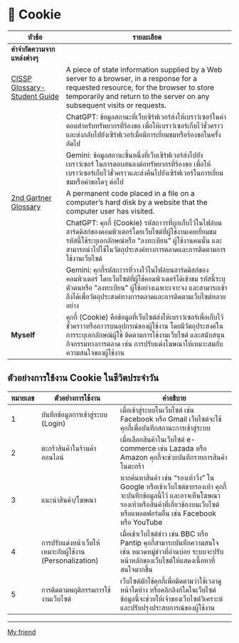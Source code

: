 # 🍪 Cookie

| **หัวข้อ** | **รายละเอียด** |
|------------|----------------|
| **คำจำกัดความจากแหล่งต่างๆ** | |
| [CISSP Glossary- Student Guide](https://www.isc2.org/certifications/cissp/cissp-student-glossary) | A piece of state information supplied by a Web server to a browser, in a response for a requested resource, for the browser to store temporarily and return to the server on any subsequent visits or requests. |
| | ChatGPT: ข้อมูลสถานะที่เว็บเซิร์ฟเวอร์ส่งให้เบราว์เซอร์ในคำตอบสำหรับทรัพยากรที่ร้องขอ เพื่อให้เบราว์เซอร์เก็บไว้ชั่วคราวและส่งกลับไปยังเซิร์ฟเวอร์เมื่อมีการเยี่ยมชมหรือร้องขอในครั้งถัดไป |
| | Gemini: ข้อมูลสถานะชิ้นหนึ่งที่เว็บเซิร์ฟเวอร์ส่งไปยังเบราว์เซอร์ ในการตอบสนองต่อทรัพยากรที่ร้องขอ เพื่อให้เบราว์เซอร์เก็บไว้ชั่วคราวและส่งคืนไปยังเซิร์ฟเวอร์ในการเยี่ยมชมหรือคำขอใดๆ ต่อไป |
| [2nd Gartner Glossary](https://www.gartner.com/en/glossary/all-terms) | A permanent code placed in a file on a computer’s hard disk by a website that the computer user has visited. |
| | ChatGPT: คุกกี้ (Cookie) รหัสถาวรที่ถูกเก็บไว้ในไฟล์บนฮาร์ดดิสก์ของคอมพิวเตอร์โดยเว็บไซต์ที่ผู้ใช้งานเคยเยี่ยมชม รหัสนี้ใช้ระบุเอกลักษณ์หรือ “ลงทะเบียน” ผู้ใช้งานคนนั้น และสามารถนำไปใช้ในวัตถุประสงค์ทางการตลาดและการติดตามการใช้งานเว็บไซต์ |
| | Gemini: คุกกี้รหัสถาวรที่วางไว้ในไฟล์บนฮาร์ดดิสก์ของคอมพิวเตอร์ โดยเว็บไซต์ที่ผู้ใช้คอมพิวเตอร์ได้เข้าชม รหัสนี้ระบุตัวตนหรือ "ลงทะเบียน" ผู้ใช้อย่างเฉพาะเจาะจง และสามารถเข้าถึงได้เพื่อวัตถุประสงค์ทางการตลาดและการติดตามเว็บไซต์หลายอย่าง |
| **Myself** | คุกกี้ (Cookie) คือข้อมูลที่เว็บไซต์ส่งให้เบราว์เซอร์เพื่อเก็บไว้ชั่วคราวหรือถาวรบนอุปกรณ์ของผู้ใช้งาน โดยมีวัตถุประสงค์ในการระบุเอกลักษณ์ผู้ใช้ ติดตามการใช้งานเว็บไซต์ และสนับสนุนกิจกรรมทางการตลาด เช่น การปรับแต่งโฆษณาให้เหมาะสมกับความสนใจของผู้ใช้งาน |

## ตัวอย่างการใช้งาน Cookie ในชีวิตประจำวัน

| **หมายเลข** | **ตัวอย่างการใช้งาน** | **คำอธิบาย** |
|-------------|------------------------|--------------|
| 1 | บันทึกข้อมูลการเข้าสู่ระบบ (Login) | เมื่อเข้าสู่ระบบในเว็บไซต์ เช่น Facebook หรือ Gmail เว็บไซต์จะใช้คุกกี้เพื่อบันทึกสถานะการเข้าสู่ระบบ |
| 2 | ตะกร้าสินค้าในร้านค้าออนไลน์ | เมื่อเลือกสินค้าในเว็บไซต์ e-commerce เช่น Lazada หรือ Amazon คุกกี้จะช่วยบันทึกรายการสินค้าในตะกร้า |
| 3 | แนะนำสินค้า/โฆษณา | หากค้นหาสินค้า เช่น “รองเท้าวิ่ง” ใน Google หรือเข้าเว็บไซต์ขายรองเท้า คุกกี้จะบันทึกข้อมูลนี้ไว้ และอาจเห็นโฆษณารองเท้าหรือสินค้าที่เกี่ยวข้องบนเว็บไซต์หรือแพลตฟอร์มอื่น เช่น Facebook หรือ YouTube |
| 4 | การปรับแต่งหน้าเว็บให้เหมาะกับผู้ใช้งาน (Personalization) | เมื่อเข้าเว็บไซต์ข่าว เช่น BBC หรือ Pantip คุกกี้สามารถบันทึกความสนใจ เช่น หมวดหมู่ข่าวที่อ่านบ่อย ระบบจะปรับหน้าหลักของเว็บไซต์ให้แสดงเนื้อหาที่สนใจมากขึ้น |
| 5 | การติดตามพฤติกรรมการใช้งานเว็บไซต์ | เว็บไซต์มักใช้คุกกี้เพื่อติดตามว่าใช้เวลาดูหน้าใดบ้าง หรือคลิกลิงก์ใดในเว็บไซต์ ข้อมูลนี้จะช่วยให้เจ้าของเว็บไซต์วิเคราะห์และปรับปรุงประสบการณ์ของผู้ใช้งาน |

---

[My friend](https://panissaraaa.github.io/6530250557.github.io/)
